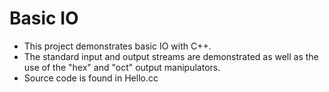 # Basic IO

- This project demonstrates basic IO with C++.
- The standard input and output streams are demonstrated as well as the use of the "hex" and "oct" output manipulators.
- Source code is found in Hello.cc